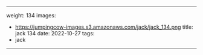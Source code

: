 
---
weight: 134
images:
- https://jumpingcow-images.s3.amazonaws.com/jack/jack_134.png
title: jack 134
date: 2022-10-27
tags:
- jack
---
